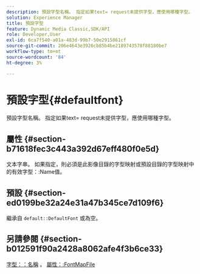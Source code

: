```yaml
---
description: 預設字型名稱。 指定如果text= request未提供字型，應使用哪種字型。
solution: Experience Manager
title: 預設字型
feature: Dynamic Media Classic,SDK/API
role: Developer,User
exl-id: 6ca7f540-a01a-483d-99b7-50e2915861cf
source-git-commit: 206e4643e3926cb85b4be2189743578f88180be7
workflow-type: tm+mt
source-wordcount: '84'
ht-degree: 3%

---
```


# 預設字型{#defaultfont}

預設字型名稱。 指定如果text= request未提供字型，應使用哪種字型。

## 屬性 {#section-b71618fec3c443a392d67eff480f0e5d}

文本字串。 如果指定，則必須是此影像目錄的字型映射或預設目錄的字型映射中的有效字型：:Name值。

## 預設 {#section-ed0199be32a24e31a47b345ce7d109f6}

繼承自 `default::DefaultFont` 或為空。

## 另請參閱 {#section-b012591f90a2428a8062afe4f3b6ce33}

[字型：：名稱](../../../../../is-api/image-catalog/image-serving-api-ref/c-image-catalog-reference/c-font-map-reference/r-name-font.md#reference-c55889877dc54aabb60734dcde86ee76) 。 [屬性：:FontMapFile](../../../../../is-api/image-catalog/image-serving-api-ref/c-image-catalog-reference/c-attributes-reference/r-fontmapfile.md#reference-22e077d4595b45b6a6e549b8499ecb76)
